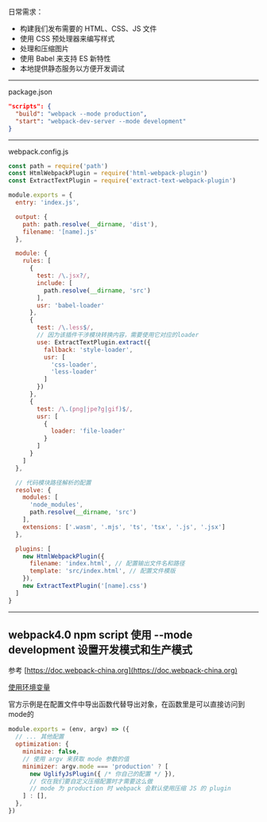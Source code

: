 日常需求：

* 构建我们发布需要的 HTML、CSS、JS 文件
* 使用 CSS 预处理器来编写样式
* 处理和压缩图片
* 使用 Babel 来支持 ES 新特性
* 本地提供静态服务以方便开发调试

---

package.json

```json
"scripts": {
  "build": "webpack --mode production",
  "start": "webpack-dev-server --mode development"
}
```

---

webpack.config.js

```js
const path = require('path')
const HtmlWebpackPlugin = require('html-webpack-plugin')
const ExtractTextPlugin = require('extract-text-webpack-plugin')

module.exports = {
  entry: 'index.js',

  output: {
    path: path.resolve(__dirname, 'dist'),
    filename: '[name].js'
  },

  module: {
    rules: [
      {
        test: /\.jsx?/,
        include: [
          path.resolve(__dirname, 'src')
        ],
        usr: 'babel-loader'
      },
      {
        test: /\.less$/,
        // 因为该插件干涉模块转换内容，需要使用它对应的loader
        use: ExtractTextPlugin.extract({
          fallback: 'style-loader',
          usr: [
            'css-loader',
            'less-loader'
          ]
        })
      },
      {
        test: /\.(png|jpe?g|gif)$/,
        usr: [
          {
            loader: 'file-loader'
          }
        ]
      }
    ]
  },

  // 代码模块路径解析的配置
  resolve: {
    modules: [
      'node_modules',
      path.resolve(__dirname, 'src')
    ],
    extensions: ['.wasm', '.mjs', 'ts', 'tsx', '.js', '.jsx']
  },

  plugins: [
    new HtmlWebpackPlugin({
      filename: 'index.html', // 配置输出文件名和路径
      template: 'src/index.html', // 配置文件模版
    }),
    new ExtractTextPlugin('[name].css')
  ]
}
```

---

## webpack4.0 npm script 使用 --mode development 设置开发模式和生产模式

参考 [https://doc.webpack-china.org](https://doc.webpack-china.org)

[使用环境变量](https://doc.webpack-china.org/guides/environment-variables)

官方示例是在配置文件中导出函数代替导出对象，在函数里是可以直接访问到mode的

```js
module.exports = (env, argv) => ({
  // ... 其他配置
  optimization: {
    minimize: false,
    // 使用 argv 来获取 mode 参数的值
    minimizer: argv.mode === 'production' ? [
      new UglifyJsPlugin({ /* 你自己的配置 */ }),
      // 仅在我们要自定义压缩配置时才需要这么做
      // mode 为 production 时 webpack 会默认使用压缩 JS 的 plugin
    ] : [],
  },
})
```

